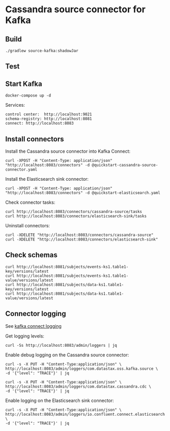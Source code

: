 # Cassandra source connector for Kafka


## Build

    ./gradlew source-kafka:shadowJar

## Test


## Start Kafka 

    docker-compose up -d

Services:

    control center:  http://localhost:9021
    schema-registry: http://localhost:8081
    connect: http://localhost:8083

## Install connectors

Install the Cassandra source connector into Kafka Connect:

    curl -XPOST -H "Content-Type: application/json" "http://localhost:8083/connectors" -d @quickstart-cassandra-source-connector.yaml

Install the Elasticsearch sink connector:

    curl -XPOST -H "Content-Type: application/json" "http://localhost:8083/connectors" -d @quickstart-elasticsearch.yaml

Check connector tasks:

    curl http://localhost:8083/connectors/cassandra-source/tasks
    curl http://localhost:8083/connectors/elasticsearch-sink/tasks

Uninstall connectors:

    curl -XDELETE "http://localhost:8083/connectors/cassandra-source"
    curl -XDELETE "http://localhost:8083/connectors/elasticsearch-sink"

## Check schemas

    curl http://localhost:8081/subjects/events-ks1.table1-key/versions/latest
    curl http://localhost:8081/subjects/events-ks1.table1-value/versions/latest
    curl http://localhost:8081/subjects/data-ks1.table1-key/versions/latest
    curl http://localhost:8081/subjects/data-ks1.table1-value/versions/latest

## Connector logging

See [kafka connect logging](https://docs.confluent.io/platform/current/connect/logging.html)

Get logging levels:

    curl -Ss http://localhost:8083/admin/loggers | jq

Enable debug logging on the Cassandra source connector:

    curl -s -X PUT -H "Content-Type:application/json" \
    http://localhost:8083/admin/loggers/com.datastax.oss.kafka.source \
    -d '{"level": "TRACE"}' | jq

    curl -s -X PUT -H "Content-Type:application/json" \
    http://localhost:8083/admin/loggers/com.datastax.cassandra.cdc \
    -d '{"level": "TRACE"}' | jq

Enable logging on the Elasticsearch sink connector:

    curl -s -X PUT -H "Content-Type:application/json" \
    http://localhost:8083/admin/loggers/io.confluent.connect.elasticsearch \
    -d '{"level": "TRACE"}' | jq


